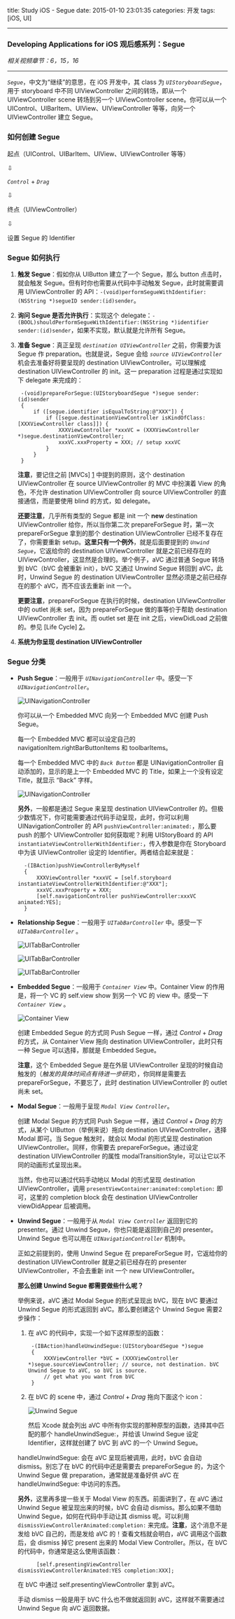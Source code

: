 title: Study iOS - Segue
date: 2015-01-10 23:01:35
categories: 开发
tags: [iOS, UI]

---

### Developing Applications for iOS 观后感系列：Segue

*相关视频章节：6，15，16*

---

*`Segue`*，中文为“继续”的意思，在 iOS 开发中，其 class 为 *`UIStoryboardSegue`*，用于 storyboard 中不同 UIViewController 之间的转场，即从一个 UIViewController scene 转场到另一个 UIViewController scene。你可以从一个 UIControl、UIBarItem、UIView、UIViewController 等等，向另一个 UIViewController 建立 Segue。

### 如何创建 Segue

起点（UIControl、UIBarItem、UIView、UIViewController 等等）

⇩

*`Control`* + *`Drag`*

⇩

终点（UIViewController）

⇩

设置 Segue 的 Identifier

### Segue 如何执行

1. **触发 Segue**：假如你从 UIButton 建立了一个 Segue，那么 button 点击时，就会触发 Segue。但有时你也需要从代码中手动触发 Segue，此时就需要调用 UIViewController 的 API：`-(void)performSegueWithIdentifier:(NSString *)segueID sender:(id)sender`。

2. **询问 Segue 是否允许执行**：实现这个 delegate：`-(BOOL)shouldPerformSegueWithIdentifier:(NSString *)identifier sender:(id)sender`，如果不实现，默认就是允许所有 Segue。

3. **准备 Segue**：真正呈现 *`destination UIViewController`* 之前，你需要为该 Segue 作 preparation。也就是说，Segue 会给 *`source UIViewController`* 机会去准备好将要呈现的 destination UIViewController。可以理解成 destination UIViewController 的 init。这一 preparation 过程是通过实现如下 delegate 来完成的：

		-(void)prepareForSegue:(UIStoryboardSegue *)segue sender:(id)sender
		{
			if ([segue.identifier isEqualToString:@"XXX"]) {
				if ([segue.destinationViewController isKindOfClass:[XXXViewController class]]) {
					XXXViewController *xxxVC = (XXXViewController *)segue.destinationViewController;
					xxxVC.xxxProperty = XXX; // setup xxxVC
				}
			}
		}

	**注意**，要记住之前 [MVCs] [1] 中提到的原则，这个 destination UIViewController 在 source UIViewController 的 MVC 中扮演着 View 的角色，不允许 destination UIViewController 向 source UIViewController 的直接通信，而是要使用 blind 的方式，如 delegate。
	
	**还要注意**，几乎所有类型的 Segue 都是 init 一个 **new** destination UIViewController 给你，所以当你第二次 prepareForSegue 时，第一次 prepareForSegue 拿到的那个 destination UIViewController 已经不复存在了，你需要重新 setup。**这里只有一个例外**，就是后面要提到的 *`Unwind Segue`*，它返给你的 destination UIViewController 就是之前已经存在的 UIViewController，这显然是合理的。举个例子，aVC 通过普通 Segue 转场到 bVC（bVC 会被重新 init），bVC 又通过 Unwind Segue 转回到 aVC，此时，Unwind Segue 的 destination UIViewController 显然必须是之前已经存在的那个 aVC，而不应该去重新 init 一个。
	
	**更要注意**，prepareForSegue 在执行的时候，destination UIViewController 中的 outlet 尚未 set，因为 prepareForSegue 做的事等价于帮助 destination UIViewController 去 init。而 outlet set 是在 init 之后，viewDidLoad 之前做的。参见 [Life Cycle] [2]。
	
4. **系统为你呈现 destination UIViewController**


<!--more-->


### Segue 分类

* **Push Segue**：一般用于 *`UINavigationController`* 中。感受一下 *`UINavigationController`*。

	![UINavigationController](/img/Study_iOS_Segue/6.0.UINavigationController.png)
	
	你可以从一个 Embedded MVC 向另一个 Embedded MVC 创建 Push Segue。
	
	每一个 Embedded MVC 都可以设定自己的 navigationItem.rightBarButtonItems 和 toolbarItems。
	
	每一个 Embedded MVC 中的 *`Back Button`* 都是 UINavigationController 自动添加的，显示的是上一个 Embedded MVC 的 Title，如果上一个没有设定 Title，就显示 “Back” 字样。
	
	![UINavigationController](/img/Study_iOS_Segue/6.1.UINavigationController.png)
	
	**另外**，一般都是通过 Segue 来呈现 destination UIViewController 的。但极少数情况下，你可能需要通过代码手动呈现，此时，你可以利用 UINavigationController 的 API `pushViewController:animated:`，那么要 push 的那个 UIViewController 如何获取呢？利用 UIStoryBoard 的 API `instantiateViewControllerWithIdentifier:`，传入参数是你在 Storyboard 中为该 UIViewController 设定的 Identifier。两者结合起来就是：
	
		-(IBAction)pushViewControllerByMyself
		{
			XXXViewController *xxxVC = [self.storyboard instantiateViewControllerWithIdentifier:@"XXX"];
			xxxVC.xxxProperty = XXX;
			[self.navigationController pushViewController:xxxVC animated:YES];
		}

* **Relationship Segue**：一般用于 *`UITabBarController`* 中。感受一下 *`UITabBarController`* 。

	![UITabBarController](/img/Study_iOS_Segue/6.6.UITabBarController.png)
	
	![UITabBarController](/img/Study_iOS_Segue/6.7.UITabBarController.png)
	
	![UITabBarController](/img/Study_iOS_Segue/6.8.UITabBarController.png)

* **Embedded Segue**：一般用于 *`Container View`* 中。Container View 的作用是，将一个 VC 的 self.view show 到另一个 VC 的 view 中。感受一下 *`Container View`* 。

	![Container View](/img/Study_iOS_Segue/15.0.EmbedSegue.png)
	
	创建 Embedded Segue 的方式同 Push Segue 一样，通过 *Control* + *Drag* 的方式，从 Container View 拖向 destination UIViewController，此时只有一种 Segue 可以选择，那就是 Embedded Segue。
	
	**注意**，这个 Embedded Segue 是在外层 UIViewController 呈现的时候自动触发的（*触发的具体时间点有待进一步研究*），你同样是需要去 prepareForSegue，不要忘了，此时 destination UIViewController 的 outlet 尚未 set。

* **Modal Segue**：一般用于呈现 *`Modal View Controller`*。

	创建 Modal Segue 的方式同 Push Segue 一样，通过 *Control* + *Drag* 的方式，从某个 UIButton（举例来说）拖向 destination UIViewController，选择 Modal 即可。当 Segue 触发时，就会以 Modal 的形式呈现 destination UIViewController。同样，你需要去 prepareForSegue。通过设定 destination UIViewController 的属性 modalTransitionStyle，可以让它以不同的动画形式呈现出来。
	
	当然，你也可以通过代码手动地以 Modal 的形式呈现 destination UIViewController，调用 `presentViewContainer:animated:completion:` 即可，这里的 completion block 会在 destination UIViewController viewDidAppear 后被调用。

* **Unwind Segue**：一般用于从 *`Modal View Controller`* 返回到它的 presenter。通过 Unwind Segue，你也只能是返回到自己的 presenter。Unwind Segue 也可以用在 *`UINavigationController`* 机制中。

	正如之前提到的，使用 Unwind Segue 在 prepareForSegue 时，它返给你的 destination UIViewController 就是之前已经存在的 presenter UIViewController，不会去重新 init 一个 new UIViewController。
	
	**那么创建 Unwind Segue 都需要做些什么呢？**
	
	举例来说，aVC 通过 Modal Segue 的形式呈现出 bVC，现在 bVC 要通过 Unwind Segue 的形式返回到 aVC。那么要创建这个 Unwind Segue 需要2步操作：
	
	1. 在 aVC 的代码中，实现一个如下这样原型的函数：

			-(IBAction)handleUnwindSegue:(UIStoryboardSegue *)segue
			{
				XXXViewController *bVC = (XXXViewController *)segue.sourceViewController; // source, not destination. bVC Unwind Segue to aVC, so bVC is source.
				// get what you want from bVC
			}
			
	2. 在 bVC 的 scene 中，通过 *Control* + *Drag* 拖向下面这个 icon：
	
		![Unwind Segue](/img/Study_iOS_Segue/16.2.UnwindSegue.png)

		然后 Xcode 就会列出 aVC 中所有你实现的那种原型的函数，选择其中匹配的那个 handleUnwindSegue:，并给该 Unwind Segue 设定 Identifier，这样就创建了 bVC 到 aVC 的一个 Unwind Segue。
	
	handleUnwindSegue: 会在 aVC 呈现后被调用，此时，bVC 会自动 dismiss。别忘了在 bVC 的代码中还是需要去 prepareForSegue 的，为这个 Unwind Segue 做 preparation，通常就是准备好供 aVC 在 handleUnwindSegue: 中访问的东西。
	
	**另外**，这里再多提一些关于 Modal View 的东西。前面讲到了，在 aVC 通过 Unwind Segue 被呈现出来的时候，bVC 会自动 dismiss。那么如果不借助 Unwind Segue，如何在代码中手动让其 dismiss 呢。可以利用 `dismissViewControllerAnimated:completion:` 来完成。**注意**，这个消息不是发给 bVC 自己的，而是发给 aVC 的！查看文档就会明白，aVC 调用这个函数后，会 dismiss 掉它 present 出来的 Modal View Controller。所以，在 bVC 的代码中，你通常是这么使用该函数：
	
			[self.presentingViewController dismissViewControllerAnimated:YES completion:XXX];
		
	在 bVC 中通过 self.presentingViewController 拿到 aVC。
	
	手动 dismiss 一般是用于 bVC 什么也不做就返回到 aVC，这样就不需要通过 Unwind Segue 向 aVC 返回数据。
	
[1]: ../../../../2015/01/05/Study_iOS_MVC/
[2]: ../../../../2015/01/05/Study_iOS_Life_Cycle/